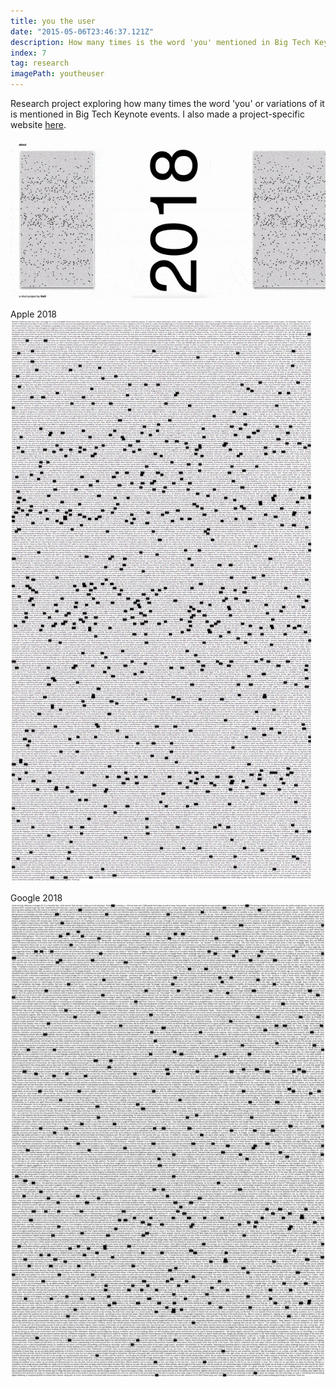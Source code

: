 ```yaml
---
title: you the user
date: "2015-05-06T23:46:37.121Z"
description: How many times is the word 'you' mentioned in Big Tech Keynote events?
index: 7
tag: research
imagePath: youtheuser
---
```


Research project exploring how many times the word 'you' or variations of it is mentioned in Big Tech Keynote events. I also made a project-specific website [here](https://youtheusers.netlify.com/).

![altcaption](youtheuser.gif)


Apple 2018
![altcaption](apple2018.png)


Google 2018
![altcaption](Google2018.png)
